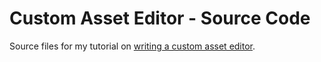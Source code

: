 # Custom Asset Editor - Source Code

Source files for my tutorial on [writing a custom asset editor](http://cairansteverink.nl/cairansteverink/blog/writing-a-custom-asset-editor-for-unreal-engine-4-part-1/).

